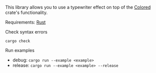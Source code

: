 This library allows you to use a typewriter effect on top of the [Colored](https://github.com/mackwic/colored) crate's functionality.

Requirements: [Rust](https://www.rust-lang.org/tools/install)


Check syntax errors

`cargo check`

Run examples

- debug: `cargo run --example <example>`
- release: `cargo run --example <example> --release`